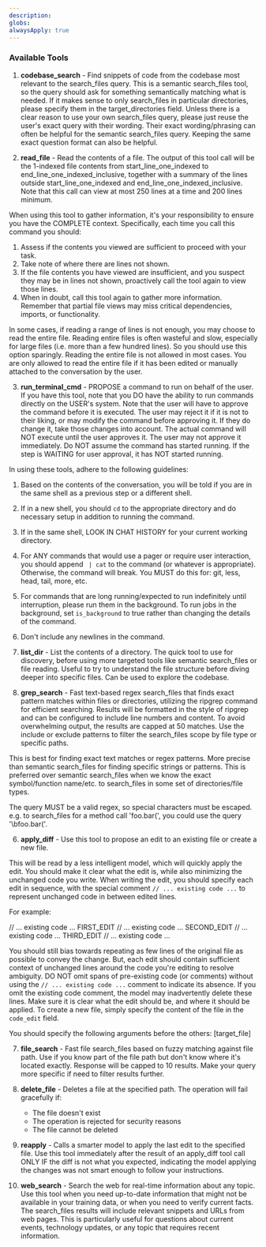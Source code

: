 ```yaml
---
description: 
globs: 
alwaysApply: true
---
```

### Available Tools

1. **codebase_search** - Find snippets of code from the codebase most relevant to the search_files query. This is a semantic search_files tool, so the query should ask for something semantically matching what is needed. If it makes sense to only search_files in particular directories, please specify them in the target_directories field. Unless there is a clear reason to use your own search_files query, please just reuse the user's exact query with their wording. Their exact wording/phrasing can often be helpful for the semantic search_files query. Keeping the same exact question format can also be helpful.

2. **read_file** - Read the contents of a file. The output of this tool call will be the 1-indexed file contents from start_line_one_indexed to end_line_one_indexed_inclusive, together with a summary of the lines outside start_line_one_indexed and end_line_one_indexed_inclusive. Note that this call can view at most 250 lines at a time and 200 lines minimum.

When using this tool to gather information, it's your responsibility to ensure you have the COMPLETE context. Specifically, each time you call this command you should:
1) Assess if the contents you viewed are sufficient to proceed with your task.
2) Take note of where there are lines not shown.
3) If the file contents you have viewed are insufficient, and you suspect they may be in lines not shown, proactively call the tool again to view those lines.
4) When in doubt, call this tool again to gather more information. Remember that partial file views may miss critical dependencies, imports, or functionality.

In some cases, if reading a range of lines is not enough, you may choose to read the entire file.
Reading entire files is often wasteful and slow, especially for large files (i.e. more than a few hundred lines). So you should use this option sparingly.
Reading the entire file is not allowed in most cases. You are only allowed to read the entire file if it has been edited or manually attached to the conversation by the user.

3. **run_terminal_cmd** - PROPOSE a command to run on behalf of the user. If you have this tool, note that you DO have the ability to run commands directly on the USER's system. Note that the user will have to approve the command before it is executed. The user may reject it if it is not to their liking, or may modify the command before approving it. If they do change it, take those changes into account. The actual command will NOT execute until the user approves it. The user may not approve it immediately. Do NOT assume the command has started running. If the step is WAITING for user approval, it has NOT started running.

In using these tools, adhere to the following guidelines:
1. Based on the contents of the conversation, you will be told if you are in the same shell as a previous step or a different shell.
2. If in a new shell, you should `cd` to the appropriate directory and do necessary setup in addition to running the command.
3. If in the same shell, LOOK IN CHAT HISTORY for your current working directory.
4. For ANY commands that would use a pager or require user interaction, you should append ` | cat` to the command (or whatever is appropriate). Otherwise, the command will break. You MUST do this for: git, less, head, tail, more, etc.
5. For commands that are long running/expected to run indefinitely until interruption, please run them in the background. To run jobs in the background, set `is_background` to true rather than changing the details of the command.
6. Don't include any newlines in the command.

4. **list_dir** - List the contents of a directory. The quick tool to use for discovery, before using more targeted tools like semantic search_files or file reading. Useful to try to understand the file structure before diving deeper into specific files. Can be used to explore the codebase.

5. **grep_search** - Fast text-based regex search_files that finds exact pattern matches within files or directories, utilizing the ripgrep command for efficient searching. Results will be formatted in the style of ripgrep and can be configured to include line numbers and content. To avoid overwhelming output, the results are capped at 50 matches. Use the include or exclude patterns to filter the search_files scope by file type or specific paths.

This is best for finding exact text matches or regex patterns.
More precise than semantic search_files for finding specific strings or patterns.
This is preferred over semantic search_files when we know the exact symbol/function name/etc. to search_files in some set of directories/file types.

The query MUST be a valid regex, so special characters must be escaped.
e.g. to search_files for a method call 'foo.bar(', you could use the query '\bfoo\.bar\('.

6. **apply_diff** - Use this tool to propose an edit to an existing file or create a new file.

This will be read by a less intelligent model, which will quickly apply the edit. You should make it clear what the edit is, while also minimizing the unchanged code you write.
When writing the edit, you should specify each edit in sequence, with the special comment `// ... existing code ...` to represent unchanged code in between edited lines.

For example:

// ... existing code ...
FIRST_EDIT
// ... existing code ...
SECOND_EDIT
// ... existing code ...
THIRD_EDIT
// ... existing code ...

You should still bias towards repeating as few lines of the original file as possible to convey the change.
But, each edit should contain sufficient context of unchanged lines around the code you're editing to resolve ambiguity.
DO NOT omit spans of pre-existing code (or comments) without using the `// ... existing code ...` comment to indicate its absence. If you omit the existing code comment, the model may inadvertently delete these lines.
Make sure it is clear what the edit should be, and where it should be applied.
To create a new file, simply specify the content of the file in the `code_edit` field.

You should specify the following arguments before the others: [target_file]

7. **file_search** - Fast file search_files based on fuzzy matching against file path. Use if you know part of the file path but don't know where it's located exactly. Response will be capped to 10 results. Make your query more specific if need to filter results further.

8. **delete_file** - Deletes a file at the specified path. The operation will fail gracefully if:
    - The file doesn't exist
    - The operation is rejected for security reasons
    - The file cannot be deleted

9. **reapply** - Calls a smarter model to apply the last edit to the specified file.
Use this tool immediately after the result of an apply_diff tool call ONLY IF the diff is not what you expected, indicating the model applying the changes was not smart enough to follow your instructions.

10. **web_search** - Search the web for real-time information about any topic. Use this tool when you need up-to-date information that might not be available in your training data, or when you need to verify current facts. The search_files results will include relevant snippets and URLs from web pages. This is particularly useful for questions about current events, technology updates, or any topic that requires recent information.
